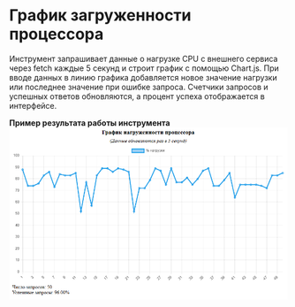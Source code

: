 # График загруженности процессора

Инструмент запрашивает данные о нагрузке CPU с внешнего сервиса через fetch каждые 5 секунд и строит график с помощью Chart.js. При вводе данных в линию графика добавляется новое значение нагрузки или последнее значение при ошибке запроса. Счетчики запросов и успешных ответов обновляются, а процент успеха отображается в интерфейсе.

**Пример результата работы инструмента**
![alt text](/src/JS_task4.png)